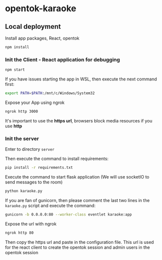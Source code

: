 # opentok-karaoke

## Local deployment

Install app packages, React, opentok

```sh
npm install
```

### Init the Client - React application for debugging 

```sh
npm start
```

If you have issues starting the app in WSL, then execute the next command first:

```sh
export PATH=$PATH:/mnt/c/Windows/System32
```

Expose your App using ngrok

```sh
ngrok http 3000
```

It's important to use the **https url**, browsers block media resources if you use **http**

### Init the server

Enter to directory `server`

Then execute the command to install requirements:

```sh
pip install -r requirements.txt
```

Execute the command to start flask application (We will use socketIO to send messages to the room)

```sh
python karaoke.py
```

If you are fan of gunicorn, then please comment the last two lines in the `karaoke.py` script and execute the command:

```sh
gunicorn -b 0.0.0.0:80 --worker-class eventlet karaoke:app
```

Expose the url with ngrok

```sh
ngrok http 80
```

Then copy the https url and paste in the configuration file. This url is used for the react client to create the opentok session and admin users in the opentok session
